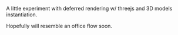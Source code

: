 A little experiment with deferred rendering w/ threejs and 3D models instantiation.

Hopefully will resemble an office flow soon.
